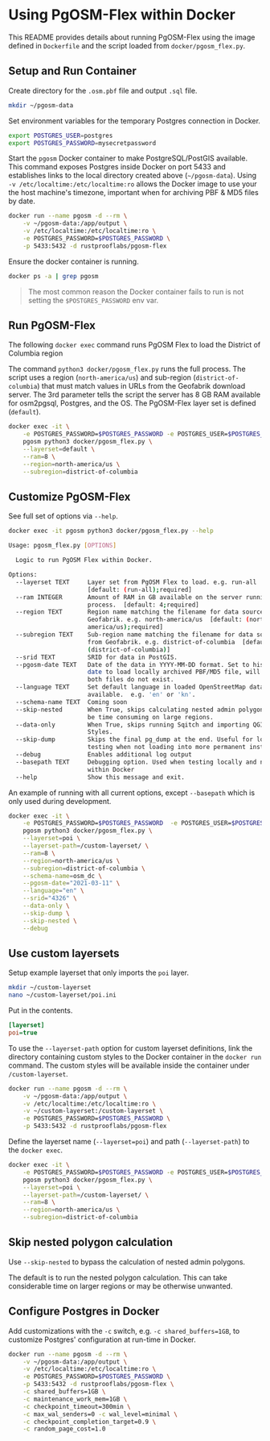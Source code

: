 # Using PgOSM-Flex within Docker

This README provides details about running PgOSM-Flex using the image defined
in `Dockerfile` and the script loaded from `docker/pgosm_flex.py`.


## Setup and Run Container

Create directory for the `.osm.pbf` file and output `.sql` file.

```bash
mkdir ~/pgosm-data
```


Set environment variables for the temporary Postgres connection in Docker.

```bash
export POSTGRES_USER=postgres
export POSTGRES_PASSWORD=mysecretpassword
```


Start the `pgosm` Docker container to make PostgreSQL/PostGIS available.
This command exposes Postgres inside Docker on port 5433 and establishes links
to the local directory created above (`~/pgosm-data`).
Using `-v /etc/localtime:/etc/localtime:ro` allows the Docker image to use
your the host machine's timezone, important when for archiving PBF & MD5 files by date.


```bash
docker run --name pgosm -d --rm \
    -v ~/pgosm-data:/app/output \
    -v /etc/localtime:/etc/localtime:ro \
    -e POSTGRES_PASSWORD=$POSTGRES_PASSWORD \
    -p 5433:5432 -d rustprooflabs/pgosm-flex
```

Ensure the docker container is running.

```bash
docker ps -a | grep pgosm
```

> The most common reason the Docker container fails to run is not setting the `$POSTGRES_PASSWORD` env var.


## Run PgOSM-Flex

The following `docker exec` command runs PgOSM Flex to load the District of Columbia
region

The command  `python3 docker/pgosm_flex.py` runs the full process. The
script uses a region (`north-america/us`) and sub-region (`district-of-columbia`)
that must match values in URLs from the Geofabrik download server.
The 3rd parameter tells the script the server has 8 GB RAM available for osm2pgsql, Postgres, and the OS.  The PgOSM-Flex layer set is defined (`default`).


```bash
docker exec -it \
    -e POSTGRES_PASSWORD=$POSTGRES_PASSWORD -e POSTGRES_USER=$POSTGRES_USER \
    pgosm python3 docker/pgosm_flex.py \
    --layerset=default \
    --ram=8 \
    --region=north-america/us \
    --subregion=district-of-columbia
```


## Customize PgOSM-Flex

See full set of options via `--help`.

```bash
docker exec -it pgosm python3 docker/pgosm_flex.py --help
```

```bash
Usage: pgosm_flex.py [OPTIONS]

  Logic to run PgOSM Flex within Docker.

Options:
  --layerset TEXT     Layer set from PgOSM Flex to load. e.g. run-all
                      [default: (run-all);required]
  --ram INTEGER       Amount of RAM in GB available on the server running this
                      process.  [default: 4;required]
  --region TEXT       Region name matching the filename for data sourced from
                      Geofabrik. e.g. north-america/us  [default: (north-
                      america/us);required]
  --subregion TEXT    Sub-region name matching the filename for data sourced
                      from Geofabrik. e.g. district-of-columbia  [default:
                      (district-of-columbia)]
  --srid TEXT         SRID for data in PostGIS.
  --pgosm-date TEXT   Date of the data in YYYY-MM-DD format. Set to historic
                      date to load locally archived PBF/MD5 file, will fail if
                      both files do not exist.
  --language TEXT     Set default language in loaded OpenStreetMap data when
                      available.  e.g. 'en' or 'kn'.
  --schema-name TEXT  Coming soon
  --skip-nested       When True, skips calculating nested admin polygons. Can
                      be time consuming on large regions.
  --data-only         When True, skips running Sqitch and importing QGIS
                      Styles.
  --skip-dump         Skips the final pg_dump at the end. Useful for local
                      testing when not loading into more permanent instance.
  --debug             Enables additional log output
  --basepath TEXT     Debugging option. Used when testing locally and not
                      within Docker
  --help              Show this message and exit.
```

An example of running with all current options, except `--basepath` which is only
used during development.

```bash
docker exec -it \
    -e POSTGRES_PASSWORD=$POSTGRES_PASSWORD  -e POSTGRES_USER=$POSTGRES_USER \
    pgosm python3 docker/pgosm_flex.py \
    --layerset=poi \
    --layerset-path=/custom-layerset/ \
    --ram=8 \
    --region=north-america/us \
    --subregion=district-of-columbia \
    --schema-name=osm_dc \
    --pgosm-date="2021-03-11" \
    --language="en" \
    --srid="4326" \
    --data-only \
    --skip-dump \
    --skip-nested \
    --debug
```

## Use custom layersets

Setup example layerset that only imports the `poi` layer.

```bash
mkdir ~/custom-layerset
nano ~/custom-layerset/poi.ini
```

Put in the contents.

```ini
[layerset]
poi=true
```


To use the `--layerset-path` option for custom layerset
definitions, link the directory containing custom styles
to the Docker container in the `docker run` command.
The custom styles will be available inside the container under
`/custom-layerset`.


```bash
docker run --name pgosm -d --rm \
    -v ~/pgosm-data:/app/output \
    -v /etc/localtime:/etc/localtime:ro \
    -v ~/custom-layerset:/custom-layerset \
    -e POSTGRES_PASSWORD=$POSTGRES_PASSWORD \
    -p 5433:5432 -d rustprooflabs/pgosm-flex
```

Define the layerset name (`--layerset=poi`) and path
(`--layerset-path`) to the `docker exec`.


```bash
docker exec -it \
    -e POSTGRES_PASSWORD=$POSTGRES_PASSWORD -e POSTGRES_USER=$POSTGRES_USER \
    pgosm python3 docker/pgosm_flex.py \
    --layerset=poi \
    --layerset-path=/custom-layerset/ \
    --ram=8 \
    --region=north-america/us \
    --subregion=district-of-columbia
```


## Skip nested polygon calculation

Use `--skip-nested` to bypass the calculation of nested admin polygons.

The default is to run the nested polygon calculation. This can take considerable time on larger regions or may
be otherwise unwanted.


## Configure Postgres in Docker

Add customizations with the `-c` switch, e.g. `-c shared_buffers=1GB`,
to customize Postgres' configuration at run-time in Docker.


```bash
docker run --name pgosm -d --rm \
    -v ~/pgosm-data:/app/output \
    -v /etc/localtime:/etc/localtime:ro \
    -e POSTGRES_PASSWORD=$POSTGRES_PASSWORD \
    -p 5433:5432 -d rustprooflabs/pgosm-flex \
    -c shared_buffers=1GB \
    -c maintenance_work_mem=1GB \
    -c checkpoint_timeout=300min \
    -c max_wal_senders=0 -c wal_level=minimal \
    -c checkpoint_completion_target=0.9 \
    -c random_page_cost=1.0
```



